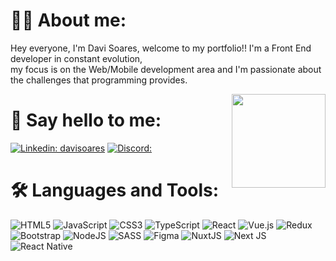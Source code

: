 # 👨‍💻 About me:
<p>Hey everyone, I'm Davi Soares, welcome to my portfolio!! I'm a Front End developer in constant evolution, <br> my focus is on the Web/Mobile development area and I'm passionate about the challenges that programming provides.</p> <img align='right' src="https://64.media.tumblr.com/tumblr_lwa95v31MU1qgwsj9o1_250.gif" width="150">

# 📮 Say hello to me:
[![Linkedin: davisoares](https://img.shields.io/badge/-davisoares-blue?style=flat-square&logo=Linkedin&logoColor=white&link=https://www.linkedin.com/in/davisoares/)](https://www.linkedin.com/in/davi-soares-a6bb87263/) [![Discord:](https://img.shields.io/badge/Discord-%237289DA.svg?logo=discord&logoColor=white)](https://discord.gg/G4AHw4uF)

# 🛠 Languages and Tools:
![HTML5](https://img.shields.io/badge/html5-%23E34F26.svg?style=for-the-badge&logo=html5&logoColor=white) ![JavaScript](https://img.shields.io/badge/javascript-%23323330.svg?style=for-the-badge&logo=javascript&logoColor=%23F7DF1E) ![CSS3](https://img.shields.io/badge/css3-%231572B6.svg?style=for-the-badge&logo=css3&logoColor=white) ![TypeScript](https://img.shields.io/badge/typescript-%23007ACC.svg?style=for-the-badge&logo=typescript&logoColor=white) ![React](https://img.shields.io/badge/react-%2320232a.svg?style=for-the-badge&logo=react&logoColor=%2361DAFB) ![Vue.js](https://img.shields.io/badge/vuejs-%2335495e.svg?style=for-the-badge&logo=vuedotjs&logoColor=%234FC08D) ![Redux](https://img.shields.io/badge/redux-%23593d88.svg?style=for-the-badge&logo=redux&logoColor=white) ![Bootstrap](https://img.shields.io/badge/bootstrap-%23563D7C.svg?style=for-the-badge&logo=bootstrap&logoColor=white) ![NodeJS](https://img.shields.io/badge/node.js-6DA55F?style=for-the-badge&logo=node.js&logoColor=white) ![SASS](https://img.shields.io/badge/SASS-hotpink.svg?style=for-the-badge&logo=SASS&logoColor=white) ![Figma](https://img.shields.io/badge/figma-%23F24E1E.svg?style=for-the-badge&logo=figma&logoColor=white) ![NuxtJS](https://img.shields.io/badge/Nuxt-black?style=for-the-badge&logo=nuxt.js&logoColor=white) ![Next JS](https://img.shields.io/badge/Next-black?style=for-the-badge&logo=next.js&logoColor=white) ![React Native](https://img.shields.io/badge/react_native-%2320232a.svg?style=for-the-badge&logo=react&logoColor=%2361DAFB)
